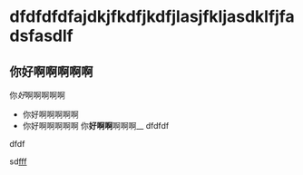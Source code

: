 

# dfdfdfdfajdkjfkdfjkdfjlasjfkljasdklfjfadsfasdlf
## 你好啊啊啊啊啊
你*好*啊啊啊啊啊
- 你好啊啊啊啊啊
- 你好啊啊啊啊啊
你**好啊啊**啊啊啊__
dfdfdf
  
dfdf
  
sd[fff](djfkl)
